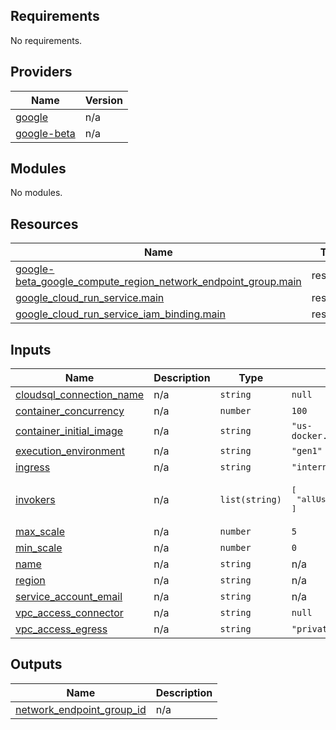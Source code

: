 <!-- BEGIN_TF_DOCS -->
## Requirements

No requirements.

## Providers

| Name | Version |
|------|---------|
| <a name="provider_google"></a> [google](#provider\_google) | n/a |
| <a name="provider_google-beta"></a> [google-beta](#provider\_google-beta) | n/a |

## Modules

No modules.

## Resources

| Name | Type |
|------|------|
| [google-beta_google_compute_region_network_endpoint_group.main](https://registry.terraform.io/providers/hashicorp/google-beta/latest/docs/resources/google_compute_region_network_endpoint_group) | resource |
| [google_cloud_run_service.main](https://registry.terraform.io/providers/hashicorp/google/latest/docs/resources/cloud_run_service) | resource |
| [google_cloud_run_service_iam_binding.main](https://registry.terraform.io/providers/hashicorp/google/latest/docs/resources/cloud_run_service_iam_binding) | resource |

## Inputs

| Name | Description | Type | Default | Required |
|------|-------------|------|---------|:--------:|
| <a name="input_cloudsql_connection_name"></a> [cloudsql\_connection\_name](#input\_cloudsql\_connection\_name) | n/a | `string` | `null` | no |
| <a name="input_container_concurrency"></a> [container\_concurrency](#input\_container\_concurrency) | n/a | `number` | `100` | no |
| <a name="input_container_initial_image"></a> [container\_initial\_image](#input\_container\_initial\_image) | n/a | `string` | `"us-docker.pkg.dev/cloudrun/container/hello"` | no |
| <a name="input_execution_environment"></a> [execution\_environment](#input\_execution\_environment) | n/a | `string` | `"gen1"` | no |
| <a name="input_ingress"></a> [ingress](#input\_ingress) | n/a | `string` | `"internal-and-cloud-load-balancing"` | no |
| <a name="input_invokers"></a> [invokers](#input\_invokers) | n/a | `list(string)` | <pre>[<br>  "allUsers"<br>]</pre> | no |
| <a name="input_max_scale"></a> [max\_scale](#input\_max\_scale) | n/a | `number` | `5` | no |
| <a name="input_min_scale"></a> [min\_scale](#input\_min\_scale) | n/a | `number` | `0` | no |
| <a name="input_name"></a> [name](#input\_name) | n/a | `string` | n/a | yes |
| <a name="input_region"></a> [region](#input\_region) | n/a | `string` | n/a | yes |
| <a name="input_service_account_email"></a> [service\_account\_email](#input\_service\_account\_email) | n/a | `string` | n/a | yes |
| <a name="input_vpc_access_connector"></a> [vpc\_access\_connector](#input\_vpc\_access\_connector) | n/a | `string` | `null` | no |
| <a name="input_vpc_access_egress"></a> [vpc\_access\_egress](#input\_vpc\_access\_egress) | n/a | `string` | `"private-ranges-only"` | no |

## Outputs

| Name | Description |
|------|-------------|
| <a name="output_network_endpoint_group_id"></a> [network\_endpoint\_group\_id](#output\_network\_endpoint\_group\_id) | n/a |
<!-- END_TF_DOCS -->